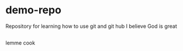 # demo-repo
Repository for learning how to use git and git hub
I believe God is great

##

lemme cook